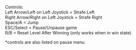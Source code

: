
Controls:   
Left Arrow/Left on Left Joystick = Strafe Left  
Right Arrow/Right on Left Joystick = Strafe Right  
Space/A = Jump  
ESC/Select = Pause/Unpause game  
R/B = Reset Level After Winning (only works when in win state)

*controls are also listed on pause menu